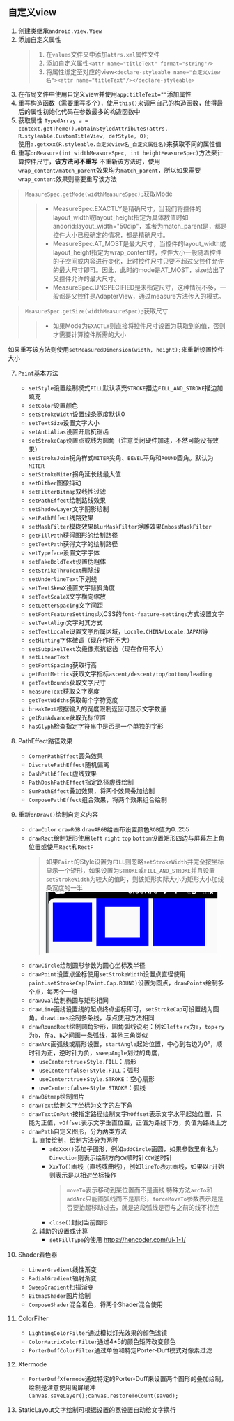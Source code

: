 ## 自定义view
1. 创建类继承`android.view.View`
1. 添加自定义属性
    > 1. 在`values`文件夹中添加`attrs.xml`属性文件
    > 1. 添加自定义属性`<attr name="titleText" format="string"/>`
    > 1. 将属性绑定至对应的view`<declare-styleable name="自定义view名"><attr name="titleText"/></declare-styleable>`
3. 在布局文件中使用自定义view并使用`app:titleText=""`添加属性
1. 重写构造函数（需要重写多个），使用`this()`来调用自己的构造函数，使得最后的属性初始化代码在参数最多的构造函数中
1. 获取属性
`TypedArray a = context.getTheme().obtainStyledAttributes(attrs, R.styleable.CustomTitleView, defStyle, 0);`  
使用`a.getxxx(R.styleable.自定义view名_自定义属性名)`来获取不同的属性值
1. 重写`onMeasure(int widthMeasureSpec, int heightMeasureSpec)`方法来计算控件尺寸，**该方法可不重写**
不重新该方法时，使用`wrap_content/match_parent`效果均为`match_parent`，所以如果需要`wrap_content`效果则需要重写该方法
> `MeasureSpec.getMode(widthMeasureSpec);`获取Mode
>>* MeasureSpec.EXACTLY是精确尺寸，当我们将控件的layout_width或layout_height指定为具体数值时如andorid:layout_width="50dip"，或者为match_parent是，都是控件大小已经确定的情况，都是精确尺寸。
>>* MeasureSpec.AT_MOST是最大尺寸，当控件的layout_width或layout_height指定为wrap_content时，控件大小一般随着控件的子空间或内容进行变化，此时控件尺寸只要不超过父控件允许的最大尺寸即可。因此，此时的mode是AT_MOST，size给出了父控件允许的最大尺寸。
>>* MeasureSpec.UNSPECIFIED是未指定尺寸，这种情况不多，一般都是父控件是AdapterView，通过measure方法传入的模式。

> `MeasureSpec.getSize(widthMeasureSpec);`获取尺寸
>> * 如果Mode为`EXACTLY`则直接将控件尺寸设置为获取到的值，否则才需要计算控件所需的大小

如果重写该方法则使用`setMeasuredDimension(width, height);`来重新设置控件大小  

7. `Paint`基本方法
    * `setStyle`设置绘制模式`FILL`默认填充`STROKE`描边`FILL_AND_STROKE`描边加填充
    * `setColor`设置颜色
    * `setStrokeWidth`设置线条宽度默认0
    * `setTextSize`设置文字大小
    * `setAntiAlias`设置开启抗锯齿
    * `setStrokeCap`设置点或线为圆角（注意关闭硬件加速，不然可能没有效果）
    * `setStrokeJoin`拐角样式`MITER`尖角、`BEVEL`平角和`ROUND`圆角。默认为`MITER`
    * `setStrokeMiter`拐角延长线最大值
    * `setDither`图像抖动
    * `setFilterBitmap`双线性过滤
    * `setPathEffect`绘制路线效果
    * `setShadowLayer`文字阴影绘制
    * `setPathEffect`线路效果
    * `setMaskFilter`模糊效果`BlurMaskFilter`浮雕效果`EmbossMaskFilter`
    * `getFillPath`获得图形的绘制路径
    * `getTextPath`获得文字的绘制路径
    * `setTypeface`设置文字字体
    * `setFakeBoldText`设置伪粗体
    * `setStrikeThruText`删除线
    * `setUnderlineText`下划线
    * `setTextSkewX`设置文字倾斜角度
    * `setTextScaleX`文字横向缩放
    * `setLetterSpacing`文字间距
    * `setFontFeatureSettings`以CSS的`font-feature-settings`方式设置文字
    * `setTextAlign`文字对其方式
    * `setTextLocale`设置文字所属区域，`Locale.CHINA/Locale.JAPAN`等
    * `setHinting`字体微调（现在作用不大）
    * `setSubpixelText`次级像素抗锯齿（现在作用不大）
    * `setLinearText`
    * `getFontSpacing`获取行高
    * `getFontMetrics`获取文字指标`ascent/descent/top/bottom/leading`
    * `getTextBounds`获取文字尺寸
    * `measureText`获取文字宽度
    * `getTextWidths`获取每个字符宽度
    * `breakText`根据输入的宽度限制返回可显示文字数量
    * `getRunAdvance`获取光标位置
    * `hasGlyph`检查指定字符串中是否是一个单独的字形
1. PathEffect路径效果 
    * `CornerPathEffect`圆角效果
    * `DiscretePathEffect`随机偏离
    * `DashPathEffect`虚线效果
    * `PathDashPathEffect`指定路径虚线绘制
    * `SumPathEffect`叠加效果，将两个效果叠加绘制
    * `ComposePathEffect`组合效果，将两个效果组合绘制
1. 重新`onDraw()`绘制自定义内容
    * `drawColor` `drawRGB` `drawARGB`给画布设置颜色`RGB`值为0..255
    * `drawRect`绘制矩形使用`left` `right` `top` `bottom`设置矩形四边与屏幕左上角位置或使用`Rect`和`RectF`
        > 如果`Paint`的Style设置为`FILL`则忽略`setStrokeWidth`并完全按坐标显示一个矩形，如果设置为`STROKE`或`FILL_AND_STROKE`并且设置`setStrokeWidth`为较大的值时，则该矩形实际大小为矩形大小加线条宽度的一半
    ![图1](/Android/%E8%87%AA%E5%AE%9A%E4%B9%89view/1.png)  
    * `drawCircle`绘制圆形参数为圆心坐标及半径
    * `drawPoint`设置点坐标使用`setStrokeWidth`设置点直径使用`paint.setStrokeCap(Paint.Cap.ROUND)`设置为圆点，`drawPoints`绘制多个点，每两个一组
    * `drawOval`绘制椭圆与矩形相同
    * `drawLine`画线设置线的起点终点坐标即可，`setStrokeCap`可设置线为圆角。`drawLines`绘制多条线，与点使用方法相同
    * `drawRoundRect`绘制圆角矩形，圆角弧线说明：例如`left`+`rx`为`a`，`top`+`ry`为`b`，在`a`、`b`之间画一条弧线，其他三角类似
    * `drawArc`画弧线或扇形设置，`startAngle`起始位置，中心到右边为0°，顺时针为正，逆时针为负，`sweepAngle`划过的角度，
        * `useCenter:true`+`Style.FILL`：扇形
        * `useCenter:false`+`Style.FILL`：弧形
        * `useCenter:true`+`Style.STROKE`：空心扇形
        * `useCenter:false`+`Style.STROKE`：弧线
    * `drawBitmap`绘制图片
    * `drawText`绘制文字坐标为文字的左下角
    * `drawTextOnPath`按指定路径绘制文字`hOffset`表示文字水平起始位置，只能为正值，`vOffset`表示文字垂直位置，正值为路线下方，负值为路线上方
    * `drawPath`自定义图形，分为两类方法
        1. 直接绘制，绘制方法分为两种
            * `addXxx()`添加子图形，例如`addCircle`画圆，如果参数里有名为`Direction`则表示绘制方向`CW`顺时针`CCW`逆时针
            * `XxxTo()`画线（直线或曲线），例如`lineTo`表示画线，如果以`r`开始则表示是以相对坐标操作
                > `moveTo`表示移动到某位置而不是画线
                特殊方法`arcTo`和`addArc`只能画弧线而不是扇形，`forceMoveTo`参数表示是是否要抬起移动过去，就是这段弧线是否与之前的线不相连
            * `close()`封闭当前图形
        1. 辅助的设置或计算
            * `setFillType`的使用 https://hencoder.com/ui-1-1/

1. Shader着色器
    * `LinearGradient`线性渐变
    * `RadialGradient`辐射渐变
    * `SweepGradient`扫描渐变
    * `BitmapShader`图片绘制
    * `ComposeShader`混合着色，将两个Shader混合使用

1. ColorFilter
    * `LightingColorFilter`通过模拟灯光效果的颜色滤镜
    * `ColorMatrixColorFilter`通过4*5的颜色矩阵改变颜色
    * `PorterDuffColorFilter`通过单色和特定Porter-Duff模式对像素过滤
1. Xfermode
    * `PorterDuffXfermode`通过特定的Porter-Duff来设置两个图形的叠加绘制，绘制是注意使用离屏缓冲`Canvas.saveLayer();canvas.restoreToCount(saved);`
1. StaticLayout文字绘制可根据设置的宽设置自动给文字换行